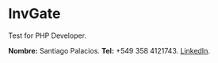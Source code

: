 # InvGate 

Test for PHP Developer.

**Nombre:** Santiago Palacios.
**Tel:** +549 358 4121743.
[LinkedIn](https://www.linkedin.com/in/palaciossantiago/).

